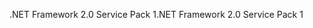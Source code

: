 <span data-ttu-id="57e07-101">.NET Framework 2.0 Service Pack 1</span><span class="sxs-lookup"><span data-stu-id="57e07-101">.NET Framework 2.0 Service Pack 1</span></span>